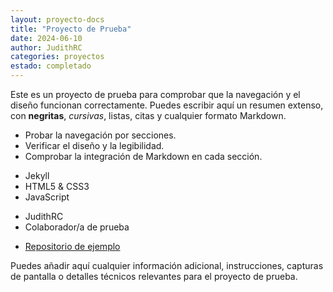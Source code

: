 ```yaml
---
layout: proyecto-docs
title: "Proyecto de Prueba"
date: 2024-06-10
author: JudithRC
categories: proyectos
estado: completado
---
```

<!-- resumen -->
Este es un proyecto de prueba para comprobar que la navegación y el diseño funcionan correctamente. Puedes escribir aquí un resumen extenso, con **negritas**, _cursivas_, listas, citas y cualquier formato Markdown.

<!-- objetivos -->
- Probar la navegación por secciones.
- Verificar el diseño y la legibilidad.
- Comprobar la integración de Markdown en cada sección.

<!-- tecnologias -->
- Jekyll
- HTML5 & CSS3
- JavaScript

<!-- equipo -->
- JudithRC
- Colaborador/a de prueba

<!-- enlaces -->
- [Repositorio de ejemplo](https://github.com/ejemplo/proyecto-prueba)

<!-- contenido-extra -->
Puedes añadir aquí cualquier información adicional, instrucciones, capturas de pantalla o detalles técnicos relevantes para el proyecto de prueba.
